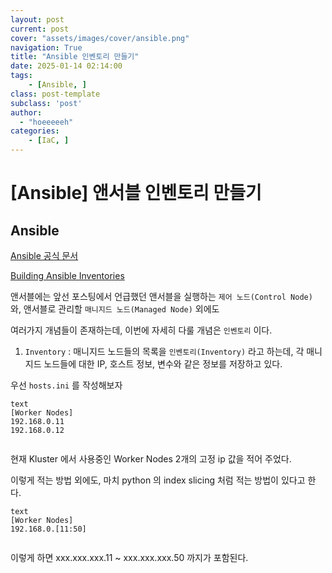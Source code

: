 ```yaml
---
layout: post
current: post
cover: "assets/images/cover/ansible.png"
navigation: True
title: "Ansible 인벤토리 만들기"
date: 2025-01-14 02:14:00
tags:
    - [Ansible, ]
class: post-template
subclass: 'post'
author: 
  - "hoeeeeeh"
categories:
    - [IaC, ]
---
```


# [Ansible] 앤서블 인벤토리 만들기


## Ansible


[Ansible 공식 문서](https://docs.ansible.com/ansible/latest/index.html)


[Building Ansible Inventories](https://docs.ansible.com/ansible/latest/inventory_guide/index.html)


앤서블에는 앞선 포스팅에서 언급했던 앤서블을 실행하는 `제어 노드(Control Node)` 와, 앤서블로 관리할 `매니지드 노드(Managed Node)` 외에도


여러가지 개념들이 존재하는데, 이번에 자세히 다룰 개념은 `인벤토리` 이다.

1. `Inventory` : 매니지드 노드들의 목록을 `인벤토리(Inventory)` 라고 하는데, 각 매니지드 노드들에 대한 IP, 호스트 정보, 변수와 같은 정보를 저장하고 있다.

우선 `hosts.ini` 를 작성해보자



```
text
[Worker Nodes]
192.168.0.11
192.168.0.12


```



현재 Kluster 에서 사용중인 Worker Nodes 2개의 고정 ip 값을 적어 주었다.


이렇게 적는 방법 외에도, 마치 python 의 index slicing 처럼 적는 방법이 있다고 한다.



```
text
[Worker Nodes]
192.168.0.[11:50]


```



이렇게 하면 xxx.xxx.xxx.11 ~ xxx.xxx.xxx.50 까지가 포함된다.

